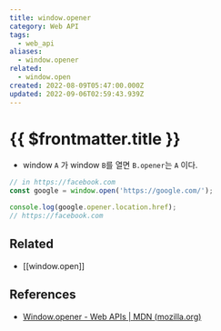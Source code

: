 ```yaml
---
title: window.opener
category: Web API
tags:
  - web_api
aliases:
  - window.opener
related:
  - window.open
created: 2022-08-09T05:47:00.000Z
updated: 2022-09-06T02:59:43.939Z
---
```


# {{ $frontmatter.title }}

- window `A` 가 window `B`를 열면 `B.opener`는 `A` 이다.

```js
// in https://facebook.com
const google = window.open('https://google.com/');

console.log(google.opener.location.href);
// https://facebook.com
```

## Related

- [[window.open]]

## References

- [Window.opener - Web APIs | MDN (mozilla.org)](https://developer.mozilla.org/en-US/docs/Web/API/Window/opener)
